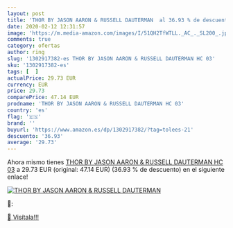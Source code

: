 ```yaml
---
layout: post
title: 'THOR BY JASON AARON & RUSSELL DAUTERMAN  al 36.93 % de descuento'
date: 2020-02-12 12:31:57
image: 'https://m.media-amazon.com/images/I/51QH2TfWTLL._AC_._SL200_.jpg'
comments: true
category: ofertas
author: ring
slug: '1302917382-es THOR BY JASON AARON & RUSSELL DAUTERMAN HC 03'
sku: '1302917382-es'
tags: [  ]
actualPrice: 29.73 EUR
currency: EUR
price: 29.73
comparePrice: 47.14 EUR
prodname: 'THOR BY JASON AARON & RUSSELL DAUTERMAN HC 03'
country: 'es'
flag: '🇪🇸'
brand: ''
buyurl: 'https://www.amazon.es/dp/1302917382/?tag=tolees-21'
descuento: '36.93'
average: '29.73'
---
```


Ahora mismo tienes [THOR BY JASON AARON & RUSSELL DAUTERMAN HC 03](https://www.amazon.es/dp/1302917382/?tag=tolees-21) a 29.73 EUR (original: 47.14 EUR) (36.93 %  de descuento) en el siguiente enlace!

[![THOR BY JASON AARON & RUSSELL DAUTERMAN ](https://m.media-amazon.com/images/I/51QH2TfWTLL._AC_._SL200_.jpg)](https://www.amazon.es/dp/1302917382/?tag=tolees-21)

🔎:


[🛒 Visítala!!!](https://www.amazon.es/dp/1302917382/?tag=tolees-21)
